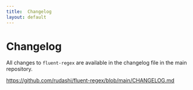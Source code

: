 ```yaml
---
title:  Changelog
layout: default
---
```


# Changelog

All changes to `fluent-regex` are available in the changelog file in the main repository.

https://github.com/rudashi/fluent-regex/blob/main/CHANGELOG.md